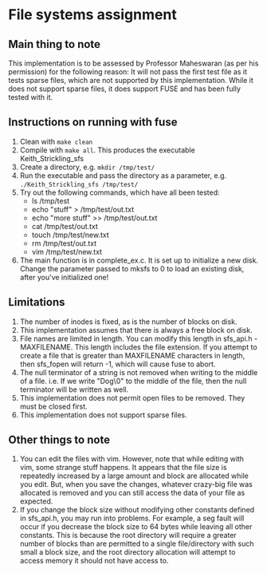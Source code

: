 # File systems assignment

## Main thing to note
This implementation is to be assessed by Professor Maheswaran (as per his permission) for the following reason: It will not pass the first test file as it tests sparse files, which are not supported by this implementation. While it does not support sparse files, it does support FUSE and has been fully tested with it.

## Instructions on running with fuse
1. Clean with `make clean`
2. Compile with `make all`. This produces the executable Keith_Strickling_sfs
3. Create a directory, e.g. `mkdir /tmp/test/`
4. Run the executable and pass the directory as a parameter, e.g. `./Keith_Strickling_sfs /tmp/test/`
5. Try out the following commands, which have all been tested:
    - ls /tmp/test
    - echo "stuff" > /tmp/test/out.txt
    - echo "more stuff" >> /tmp/test/out.txt
    - cat /tmp/test/out.txt
    - touch /tmp/test/new.txt
    - rm /tmp/test/out.txt
    - vim /tmp/test/new.txt
6. The main function is in complete_ex.c. It is set up to initialize a new disk. Change the parameter passed to mksfs to 0 to load an existing disk, after you've initialized one!

## Limitations
1. The number of inodes is fixed, as is the number of blocks on disk.
2. This implementation assumes that there is always a free block on disk.
3. File names are limited in length. You can modify this length in sfs_api.h - MAXFILENAME. This length includes the file extension. If you attempt to create a file that is greater than MAXFILENAME characters in length, then sfs_fopen will return -1, which will cause fuse to abort.
4. The null terminator of a string is not removed when writing to the middle of a file. i.e. If we write "Dog\0" to the middle of the file, then the null terminator will be written as well.
5. This implementation does not permit open files to be removed. They must be closed first.
6. This implementation does not support sparse files.

## Other things to note
1. You can edit the files with vim. However, note that while editing with vim, some strange stuff happens. It appears that the file size is repeatedly increased by a large amount and block are allocated while you edit. But, when you save the changes, whatever crazy-big file was allocated is removed and you can still access the data of your file as expected.
2. If you change the block size without modifying other constants defined in sfs_api.h, you may run into problems. For example, a seg fault will occur if you decrease the block size to 64 bytes while leaving all other constants. This is because the root directory will require a greater number of blocks than are permitted to a single file/directory with such small a block size, and the root directory allocation will attempt to access memory it should not have access to.
